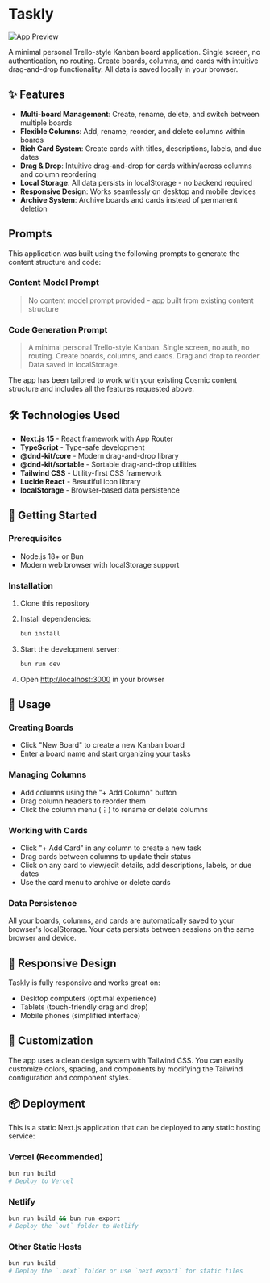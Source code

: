 # Taskly

![App Preview](https://images.unsplash.com/photo-1611224923853-80b023f02d71?w=1200&h=300&fit=crop&auto=format)

A minimal personal Trello-style Kanban board application. Single screen, no authentication, no routing. Create boards, columns, and cards with intuitive drag-and-drop functionality. All data is saved locally in your browser.

## ✨ Features

- **Multi-board Management**: Create, rename, delete, and switch between multiple boards
- **Flexible Columns**: Add, rename, reorder, and delete columns within boards
- **Rich Card System**: Create cards with titles, descriptions, labels, and due dates
- **Drag & Drop**: Intuitive drag-and-drop for cards within/across columns and column reordering
- **Local Storage**: All data persists in localStorage - no backend required
- **Responsive Design**: Works seamlessly on desktop and mobile devices
- **Archive System**: Archive boards and cards instead of permanent deletion

## <!-- CLONE_PROJECT_BUTTON -->

## Prompts

This application was built using the following prompts to generate the content structure and code:

### Content Model Prompt

> No content model prompt provided - app built from existing content structure

### Code Generation Prompt

> A minimal personal Trello-style Kanban. Single screen, no auth, no routing. Create boards, columns, and cards. Drag and drop to reorder. Data saved in localStorage.

The app has been tailored to work with your existing Cosmic content structure and includes all the features requested above.

## 🛠️ Technologies Used

- **Next.js 15** - React framework with App Router
- **TypeScript** - Type-safe development
- **@dnd-kit/core** - Modern drag-and-drop library
- **@dnd-kit/sortable** - Sortable drag-and-drop utilities
- **Tailwind CSS** - Utility-first CSS framework
- **Lucide React** - Beautiful icon library
- **localStorage** - Browser-based data persistence

## 🚀 Getting Started

### Prerequisites

- Node.js 18+ or Bun
- Modern web browser with localStorage support

### Installation

1. Clone this repository
2. Install dependencies:
   ```bash
   bun install
   ```

3. Start the development server:
   ```bash
   bun run dev
   ```

4. Open [http://localhost:3000](http://localhost:3000) in your browser

## 🎯 Usage

### Creating Boards
- Click "New Board" to create a new Kanban board
- Enter a board name and start organizing your tasks

### Managing Columns
- Add columns using the "+ Add Column" button
- Drag column headers to reorder them
- Click the column menu (⋮) to rename or delete columns

### Working with Cards
- Click "+ Add Card" in any column to create a new task
- Drag cards between columns to update their status
- Click on any card to view/edit details, add descriptions, labels, or due dates
- Use the card menu to archive or delete cards

### Data Persistence
All your boards, columns, and cards are automatically saved to your browser's localStorage. Your data persists between sessions on the same browser and device.

## 📱 Responsive Design

Taskly is fully responsive and works great on:
- Desktop computers (optimal experience)
- Tablets (touch-friendly drag and drop)
- Mobile phones (simplified interface)

## 🔧 Customization

The app uses a clean design system with Tailwind CSS. You can easily customize colors, spacing, and components by modifying the Tailwind configuration and component styles.

## 📦 Deployment

This is a static Next.js application that can be deployed to any static hosting service:

### Vercel (Recommended)
```bash
bun run build
# Deploy to Vercel
```

### Netlify
```bash
bun run build && bun run export
# Deploy the `out` folder to Netlify
```

### Other Static Hosts
```bash
bun run build
# Deploy the `.next` folder or use `next export` for static files
```
